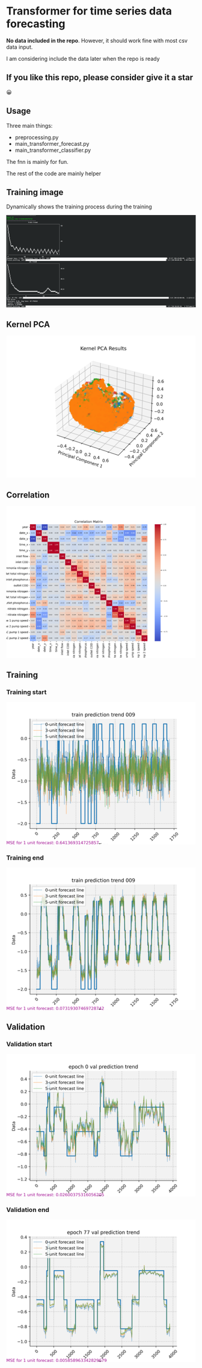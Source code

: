# Transformer for time series data forecasting

**No data included in the repo**. However, it should work fine with most csv data input.

I am considering include the data later when the repo is ready

## If you like this repo, please consider give it a star 

😀

## Usage

Three main things:

- preprocessing.py
- main_transformer_forecast.py
- main_transformer_classifier.py

The fnn is mainly for fun.

The rest of the code are mainly helper

## Training image

Dynamically shows the training process during the training

![Training process](.img/Training.png)

## Kernel PCA

![Kernel PCA](.img/kernel_PCA.png)

## Correlation

![Correlation](.img/correlation.png)

## Training

### Training start

![Training result](.img/train_prediction_trend_epoch_0_009.png)

### Training end

![Training result](.img/train_prediction_trend_epoch_77_009.png)

## Validation

### Validation start

![Validation result](.img/epoch_0_val_prediction_trend.png)

### Validation end

![Validation result](.img/epoch_77_val_prediction_trend.png)